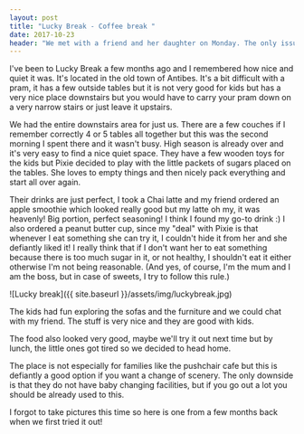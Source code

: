 ```yaml
---
layout: post
title: "Lucky Break - Coffee break "
date: 2017-10-23
header: "We met with a friend and her daughter on Monday. The only issue with this that most places are closed here on Mondays. We would usually just go to the pushchair cafe which is perfect for kids but we had to search for another cafe this time."
---
```


I've been to Lucky Break a few months ago and I remembered how nice and quiet it was. It's located in the old town of Antibes. It's a bit difficult with a pram, it has a few outside tables but it is not very good for kids but has a very nice place downstairs but you would have to carry your pram down on a very narrow stairs or just leave it upstairs. 

We had the entire downstairs area for just us. There are a few couches if I remember correctly 4 or 5 tables all together but this was the second morning I spent there and it wasn't busy. High season is already over and it's very easy to find a nice quiet space.
They have a few wooden toys for the kids but Pixie decided to play with the little packets of sugars placed on the tables. She loves to empty things and then nicely pack everything and start all over again. 

Their drinks are just perfect, I took a Chai latte and my friend ordered an apple smoothie which looked really good but my latte oh my, it was heavenly! Big portion, perfect seasoning! I think I found my go-to drink :) I also ordered a peanut butter cup, since my "deal" with Pixie is that whenever I eat something she can try it, I couldn't hide it from her and she defiantly liked it!
I really think that if I don't want her to eat something because there is too much sugar in it, or not healthy, I shouldn't eat it either otherwise I'm not being reasonable.
(And yes, of course, I'm the mum and I am the boss, but in case of sweets, I try to follow this rule.) 

![Lucky break]({{ site.baseurl }}/assets/img/luckybreak.jpg)

The kids had fun exploring the sofas and the furniture and we could chat with my friend. The stuff is very nice and they are good with kids. 

The food also looked very good, maybe we'll try it out next time but by lunch, the little ones got tired so we decided to head home. 

The place is not especially for families like the pushchair cafe but this is defiantly a good option if you want a change of scenery. The only downside is that they do not have baby changing facilities, but if you go out a lot you should be already used to this.

I forgot to take pictures this time so here is one from a few months back when we first tried it out!
